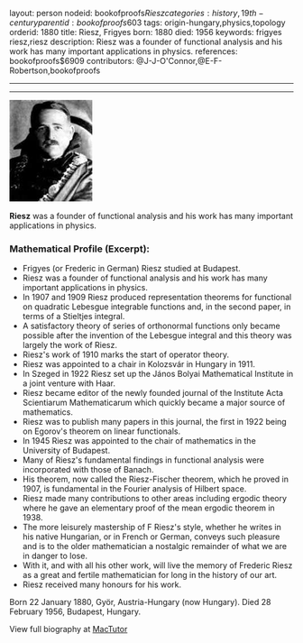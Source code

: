 layout: person
nodeid: bookofproofs$Riesz
categories: history,19th-century
parentid: bookofproofs$603
tags: origin-hungary,physics,topology
orderid: 1880
title: Riesz, Frigyes
born: 1880
died: 1956
keywords: frigyes riesz,riesz
description: Riesz was a founder of functional analysis and his work has many important applications in physics.
references: bookofproofs$6909
contributors: @J-J-O'Connor,@E-F-Robertson,bookofproofs

---



---

![Riesz.jpg](https://github.com/bookofproofs/bookofproofs.github.io/blob/main/_sources/_assets/images/portraits/Riesz.jpg?raw=true)

**Riesz** was a founder of functional analysis and his work has many important applications in physics.

### Mathematical Profile (Excerpt):
* Frigyes (or Frederic in German) Riesz studied at Budapest.
* Riesz was a founder of functional analysis and his work has many important applications in physics.
* In 1907 and 1909 Riesz produced representation theorems for functional on quadratic Lebesgue integrable functions and, in the second paper, in terms of a Stieltjes integral.
* A satisfactory theory of series of orthonormal functions only became possible after the invention of the Lebesgue integral and this theory was largely the work of Riesz.
* Riesz's work of 1910 marks the start of operator theory.
* Riesz was appointed to a chair in Kolozsvár in Hungary in 1911.
* In Szeged in 1922 Riesz set up the János Bolyai Mathematical Institute in a joint venture with Haar.
* Riesz became editor of the newly founded journal of the Institute Acta Scientiarum Mathematicarum which quickly became a major source of mathematics.
* Riesz was to publish many papers in this journal, the first in 1922 being on Egorov's theorem on linear functionals.
* In 1945 Riesz was appointed to the chair of mathematics in the University of Budapest.
* Many of Riesz's fundamental findings in functional analysis were incorporated with those of Banach.
* His theorem, now called the Riesz-Fischer theorem, which he proved in 1907, is fundamental in the Fourier analysis of Hilbert space.
* Riesz made many contributions to other areas including ergodic theory where he gave an elementary proof of the mean ergodic theorem in 1938.
* The more leisurely mastership of F Riesz's style, whether he writes in his native Hungarian, or in French or German, conveys such pleasure and is to the older mathematician a nostalgic remainder of what we are in danger to lose.
* With it, and with all his other work, will live the memory of Frederic Riesz as a great and fertile mathematician for long in the history of our art.
* Riesz received many honours for his work.

Born 22 January 1880, Györ, Austria-Hungary (now Hungary). Died 28 February 1956, Budapest, Hungary.

View full biography at [MacTutor](https://mathshistory.st-andrews.ac.uk/Biographies/Riesz/)
